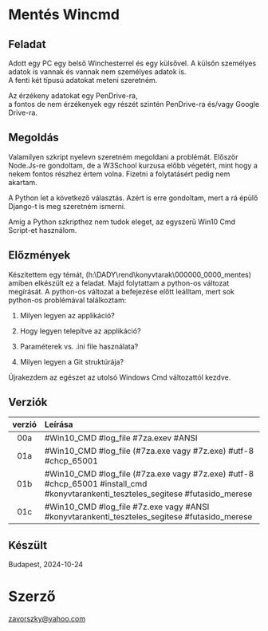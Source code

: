 # Mentés Wincmd

## Feladat

Adott egy PC egy belső Winchesterrel és egy külsővel.
A külsőn személyes adatok is vannak és vannak nem személyes adatok is.<br>
A fenti két típusú adatokat meteni szeretném.

Az érzékeny adatokat egy PenDrive-ra,<br>
a fontos de nem érzékenyek egy részét szintén PenDrive-ra és/vagy Google Drive-ra.

## Megoldás

Valamilyen szkript nyelevn szeretném megoldani a problémát. Először Node.Js-re gondoltam,
de a W3School kurzusa előbb végetért, mint hogy a nekem fontos részhez értem volna. Fizetni a folytatásért pedig nem akartam.

A Python let a következő választás. Azért is erre gondoltam, mert a rá épülő Django-t is meg szeretném ismerni.

Amíg a Python szkripthez nem tudok eleget, az egyszerű Win10 Cmd Script-et használom.

## Előzmények

Készitettem egy témát, (h:\DADY\rend\konyvtarak\000000_0000_mentes\) amiben elkészült ez a feladat.
Majd folytattam a python-os változat megírását. A python-os változat a befejezése előtt leálltam,
mert sok python-os problémával találkoztam:

1. Milyen legyen az applikáció?

1. Hogy legyen telepítve az applikáció?

1. Paraméterek vs. .ini file használata?

1. Milyen legyen a Git struktúrája?

Újrakezdem az egészet az utolsó Windows Cmd változattól kezdve.

## Verziók

|verzió   | Leírása |
|:-------:|:--------|
|00a | #Win10_CMD #log_file #7za.exev #ANSI|
|01a | #Win10_CMD #log_file (#7za.exe vagy #7z.exe) #utf-8 #chcp_65001|
|01b | #Win10_CMD #log_file (#7za.exe vagy #7z.exe) #utf-8 #chcp_65001 #install_cmd #konyvtarankenti_teszteles_segitese #futasido_merese|
|01c | #Win10_CMD #log_file #7z.exe vagy #ANSI #konyvtarankenti_teszteles_segitese #futasido_merese|

## Készült

Budapest, 2024-10-24

# Szerző

zavorszky@yahoo.com
